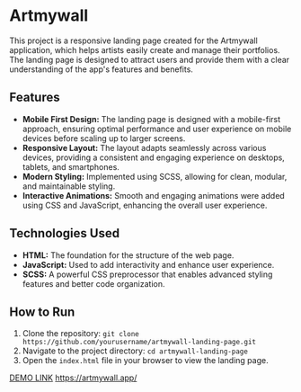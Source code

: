 # Artmywall

This project is a responsive landing page created for the Artmywall application, which helps artists easily create and manage their portfolios. The landing page is designed to attract users and provide them with a clear understanding of the app's features and benefits.

## Features
- **Mobile First Design:** The landing page is designed with a mobile-first approach, ensuring optimal performance and user experience on mobile devices before scaling up to larger screens.
- **Responsive Layout:** The layout adapts seamlessly across various devices, providing a consistent and engaging experience on desktops, tablets, and smartphones.
- **Modern Styling:** Implemented using SCSS, allowing for clean, modular, and maintainable styling.
- **Interactive Animations:** Smooth and engaging animations were added using CSS and JavaScript, enhancing the overall user experience.

## Technologies Used
- **HTML:** The foundation for the structure of the web page.
- **JavaScript:** Used to add interactivity and enhance user experience.
- **SCSS:** A powerful CSS preprocessor that enables advanced styling features and better code organization.

## How to Run
1. Clone the repository: `git clone https://github.com/yourusername/artmywall-landing-page.git`
2. Navigate to the project directory: `cd artmywall-landing-page`
3. Open the `index.html` file in your browser to view the landing page.

[DEMO LINK](https://artmywall.vercel.app/)
https://artmywall.app/
